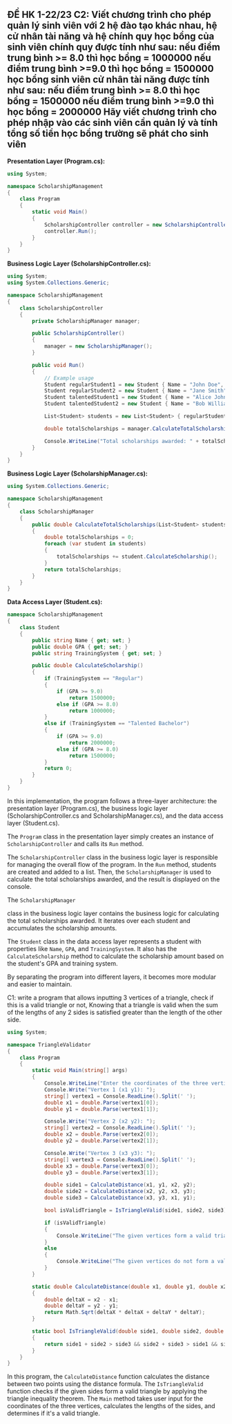 ĐỀ HK 1-22/23
C2:
Viết chương trình cho phép quản lý sinh viên với 2 hệ đào tạo khác nhau,  hệ cử nhân tài năng và hệ chính quy
học bổng của sinh viên chính quy được tính như sau:
nếu điểm trung bình >= 8.0 thì học bổng = 1000000
nếu điểm trung bình >=9.0 thì học bổng = 1500000
học bổng sinh viên cử nhân tài năng được tính như sau: 
nếu điểm trung bình >= 8.0 thì học bổng = 1500000
nếu điểm trung bình >=9.0 thì học bổng = 2000000
Hãy viết chương trình cho phép nhập vào các sinh viên cần quản lý và tính tổng số tiền học bổng trường sẽ phát cho sinh viên
----
**Presentation Layer (Program.cs):**
```csharp
using System;

namespace ScholarshipManagement
{
    class Program
    {
        static void Main()
        {
            ScholarshipController controller = new ScholarshipController();
            controller.Run();
        }
    }
}
```

**Business Logic Layer (ScholarshipController.cs):**
```csharp
using System;
using System.Collections.Generic;

namespace ScholarshipManagement
{
    class ScholarshipController
    {
        private ScholarshipManager manager;

        public ScholarshipController()
        {
            manager = new ScholarshipManager();
        }

        public void Run()
        {
            // Example usage
            Student regularStudent1 = new Student { Name = "John Doe", GPA = 8.5, TrainingSystem = "Regular" };
            Student regularStudent2 = new Student { Name = "Jane Smith", GPA = 9.2, TrainingSystem = "Regular" };
            Student talentedStudent1 = new Student { Name = "Alice Johnson", GPA = 8.7, TrainingSystem = "Talented Bachelor" };
            Student talentedStudent2 = new Student { Name = "Bob Williams", GPA = 9.5, TrainingSystem = "Talented Bachelor" };

            List<Student> students = new List<Student> { regularStudent1, regularStudent2, talentedStudent1, talentedStudent2 };

            double totalScholarships = manager.CalculateTotalScholarships(students);

            Console.WriteLine("Total scholarships awarded: " + totalScholarships);
        }
    }
}
```

**Business Logic Layer (ScholarshipManager.cs):**
```csharp
using System.Collections.Generic;

namespace ScholarshipManagement
{
    class ScholarshipManager
    {
        public double CalculateTotalScholarships(List<Student> students)
        {
            double totalScholarships = 0;
            foreach (var student in students)
            {
                totalScholarships += student.CalculateScholarship();
            }
            return totalScholarships;
        }
    }
}
```

**Data Access Layer (Student.cs):**
```csharp
namespace ScholarshipManagement
{
    class Student
    {
        public string Name { get; set; }
        public double GPA { get; set; }
        public string TrainingSystem { get; set; }

        public double CalculateScholarship()
        {
            if (TrainingSystem == "Regular")
            {
                if (GPA >= 9.0)
                    return 1500000;
                else if (GPA >= 8.0)
                    return 1000000;
            }
            else if (TrainingSystem == "Talented Bachelor")
            {
                if (GPA >= 9.0)
                    return 2000000;
                else if (GPA >= 8.0)
                    return 1500000;
            }
            return 0;
        }
    }
}
```

In this implementation, the program follows a three-layer architecture: the presentation layer (Program.cs), the business logic layer (ScholarshipController.cs and ScholarshipManager.cs), and the data access layer (Student.cs).

The `Program` class in the presentation layer simply creates an instance of `ScholarshipController` and calls its `Run` method.

The `ScholarshipController` class in the business logic layer is responsible for managing the overall flow of the program. In the `Run` method, students are created and added to a list. Then, the `ScholarshipManager` is used to calculate the total scholarships awarded, and the result is displayed on the console.

The `ScholarshipManager`

 class in the business logic layer contains the business logic for calculating the total scholarships awarded. It iterates over each student and accumulates the scholarship amounts.

The `Student` class in the data access layer represents a student with properties like `Name`, `GPA`, and `TrainingSystem`. It also has the `CalculateScholarship` method to calculate the scholarship amount based on the student's GPA and training system.

By separating the program into different layers, it becomes more modular and easier to maintain.

C1: write a program that allows inputting 3 vertices of a triangle, check if this is a valid triangle or not, Knowing that a triangle is valid when the sum of the lengths of any 2 sides is satisfied greater than the length of the other side.

```csharp
using System;

namespace TriangleValidator
{
    class Program
    {
        static void Main(string[] args)
        {
            Console.WriteLine("Enter the coordinates of the three vertices of the triangle:");
            Console.Write("Vertex 1 (x1 y1): ");
            string[] vertex1 = Console.ReadLine().Split(' ');
            double x1 = double.Parse(vertex1[0]);
            double y1 = double.Parse(vertex1[1]);

            Console.Write("Vertex 2 (x2 y2): ");
            string[] vertex2 = Console.ReadLine().Split(' ');
            double x2 = double.Parse(vertex2[0]);
            double y2 = double.Parse(vertex2[1]);

            Console.Write("Vertex 3 (x3 y3): ");
            string[] vertex3 = Console.ReadLine().Split(' ');
            double x3 = double.Parse(vertex3[0]);
            double y3 = double.Parse(vertex3[1]);

            double side1 = CalculateDistance(x1, y1, x2, y2);
            double side2 = CalculateDistance(x2, y2, x3, y3);
            double side3 = CalculateDistance(x3, y3, x1, y1);

            bool isValidTriangle = IsTriangleValid(side1, side2, side3);

            if (isValidTriangle)
            {
                Console.WriteLine("The given vertices form a valid triangle.");
            }
            else
            {
                Console.WriteLine("The given vertices do not form a valid triangle.");
            }
        }

        static double CalculateDistance(double x1, double y1, double x2, double y2)
        {
            double deltaX = x2 - x1;
            double deltaY = y2 - y1;
            return Math.Sqrt(deltaX * deltaX + deltaY * deltaY);
        }

        static bool IsTriangleValid(double side1, double side2, double side3)
        {
            return side1 + side2 > side3 && side2 + side3 > side1 && side3 + side1 > side2;
        }
    }
}
```
In this program, the `CalculateDistance` function calculates the distance between two points using the distance formula. The `IsTriangleValid` function checks if the given sides form a valid triangle by applying the triangle inequality theorem. The `Main` method takes user input for the coordinates of the three vertices, calculates the lengths of the sides, and determines if it's a valid triangle.
